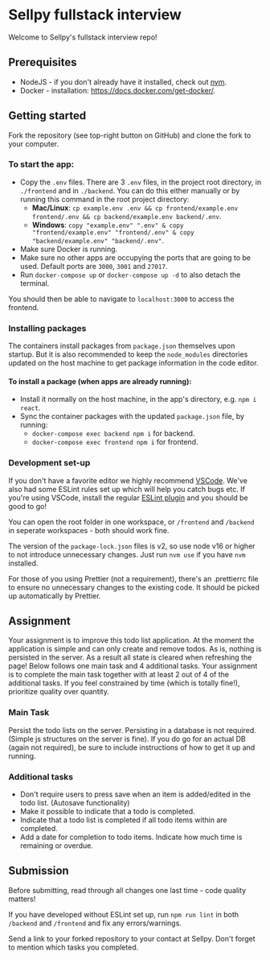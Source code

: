# Sellpy fullstack interview

Welcome to Sellpy's fullstack interview repo!
## Prerequisites

- NodeJS - if you don't already have it installed, check out [nvm](https://github.com/nvm-sh/nvm).
- Docker - installation: https://docs.docker.com/get-docker/.

## Getting started
Fork the repository (see top-right button on GitHub) and clone the fork to your computer.
### To start the app:

- Copy the `.env` files. There are 3 `.env` files, in the project root directory, in `./frontend` and in `./backend`. You can do this either manually or by running this command in the root project directory:
  - **Mac/Linux**: `cp example.env .env && cp frontend/example.env frontend/.env && cp backend/example.env backend/.env`.
  - **Windows**: `copy "example.env" ".env" & copy "frontend/example.env" "frontend/.env" & copy "backend/example.env" "backend/.env"`.
- Make sure Docker is running.
- Make sure no other apps are occupying the ports that are going to be used. Default ports are `3000`, `3001` and `27017`.
- Run `docker-compose up` or `docker-compose up -d` to also detach the terminal.

You should then be able to navigate to `localhost:3000` to access the frontend.

### Installing packages
The containers install packages from `package.json` themselves upon startup. But it is also recommended to keep the `node_modules` directories updated on the host machine to get package information in the code editor.

#### To install a package (when apps are already running):
- Install it normally on the host machine, in the app's directory, e.g. `npm i react`.
- Sync the container packages with the updated `package.json` file, by running:
    - `docker-compose exec backend npm i` for backend.
    - `docker-compose exec frontend npm i` for frontend.

### Development set-up
If you don't have a favorite editor we highly recommend [VSCode](https://code.visualstudio.com). We've also had some ESLint rules set up which will help you catch bugs etc. If you're using VSCode, install the regular [ESLint plugin](https://marketplace.visualstudio.com/items?itemName=dbaeumer.vscode-eslint) and you should be good to go!

You can open the root folder in one workspace, or `/frontend` and `/backend` in seperate workspaces - both should work fine.

The version of the `package-lock.json` files is v2, so use node v16 or higher to not introduce unnecessary changes. Just run `nvm use` if you have `nvm` installed.

For those of you using Prettier (not a requirement), there's an .prettierrc file to ensure no unnecessary changes to the existing code. It should be picked up automatically by Prettier.

## Assignment
Your assignment is to improve this todo list application. At the moment the application is simple and can only create and remove todos.
As is, nothing is persisted in the server. As a result all state is cleared when refreshing the page!
Below follows one main task and 4 additional tasks. Your assignment is to complete the main task together with at least 2 out of 4 of the additional tasks.
If you feel constrained by time (which is totally fine!), prioritize quality over quantity.

### Main Task
Persist the todo lists on the server. Persisting in a database is not required. (Simple js structures on the server is fine). If you do go for an actual DB (again not required), be sure to include instructions of how to get it up and running.

### Additional tasks
- Don't require users to press save when an item is added/edited in the todo list. (Autosave functionality)
- Make it possible to indicate that a todo is completed.
- Indicate that a todo list is completed if all todo items within are completed.
- Add a date for completion to todo items. Indicate how much time is remaining or overdue.

## Submission
Before submitting, read through all changes one last time - code quality matters!

If you have developed without ESLint set up, run `npm run lint` in both `/backend` and `/frontend` and fix any errors/warnings.

Send a link to your forked repository to your contact at Sellpy. Don't forget to mention which tasks you completed.
